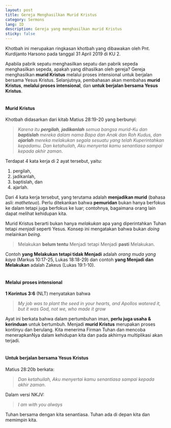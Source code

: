 ```yaml
---
layout: post
title: Gereja Menghasilkan Murid Kristus
category: Sermons
lang: ID
description: Gereja yang menghasilkan murid Kristus
sticky: false
---
```

Khotbah ini merupakan ringkasan khotbah yang dibawakan oleh Pnt. Kurdijanto Harsono pada tanggal 31 April 2019 di KU 2.    

Apabila pabrik sepatu menghasilkan sepatu dan pabrik sepeda menghasilkan sepeda, apakah yang dihasilkan oleh gereja? Gereja menghasilkan **murid Kristus** melalui proses intensional untuk berjalan bersama Yesus Kristus. Selanjutnya, pembahasan akan membahas **murid Kristus**, **melalui proses intensional**, dan **untuk berjalan bersama Yesus Kristus**.    
<br/>
#### **Murid Kristus**
Khotbah didasarkan dari kitab Matius 28:19-20 yang berbunyi:   

> _Karena itu **pergilah**, **jadikanlah** semua bangsa murid-Ku dan **baptislah** mereka dalam nama Bapa dan Anak dan Roh Kudus, dan **ajarlah** mereka melakukan segala sesuatu yang telah Kuperintahkan kepadamu. Dan ketahuilah, Aku menyertai kamu senantiasa sampai kepada akhir zaman_.    

Terdapat 4 kata kerja di 2 ayat tersebut, yaitu:
1. pergilah,
2. jadikanlah,
3. baptislah, dan
4. ajarlah.

Dari 4 kata kerja tersebut, yang terutama adalah **menjadikan murid** (bahasa asli: _matheteuo_). Perlu ditekankan bahwa **pemuridan** bukan hanya berfokus ke dalam tetapi juga berfokus ke luar; contohnya, bagaimana orang lain dapat melihat kehidupan kita.

Murid Kristus berarti bukan hanya _melakukan_ apa yang diperintahkan Tuhan tetapi _menjadi_ seperti Yesus. Konsep ini mengatakan bahwa bukan _doing_ melainkan _being_.

> Melakukan **belum tentu** Menjadi tetapi Menjadi **pasti** Melakukan.

Contoh **yang Melakukan tetapi tidak Menjadi** adalah _orang muda yang kaya_ (Markus 10:17-25, Lukas 18:18-29) dan contoh **yang Menjadi dan Melakukan** adalah Zakeus (Lukas 19:1-10).   
<br/>
#### **Melalui proses intensional**
**1 Korintus 3:6** (NLT) menyatakan bahwa 
> _My job was to plant the seed in your hearts, and Apollos watered it, but it was God, not we, who made it grow_

Ayat ini berkata bahwa dalam pertumbuhan iman, **perlu juga usaha & kerinduan** untuk bertumbuh. Menjadi **murid Kristus** merupakan proses kontinyu dan berulang. Kita menerima Firman Tuhan dan mencoba menerapkanNya dalam kehidupan kita dan pada akhirnya multiplikasi akan terjadi.   
<br/>

#### **Untuk berjalan bersama Yesus Kristus**
Matius 28:20b berkata:
> _Dan ketahuilah, Aku menyertai kamu senantiasa sampai kepada akhir zaman_.

Dalam versi NKJV:
> _I am with you always_

Tuhan bersama dengan kita senantiasa. Tuhan ada di depan kita dan memimpin kita.

